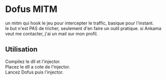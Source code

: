 # Dofus MITM

un mitm qui hook le jeu pour intercepter le traffic, basique pour l'instant.  
le but n'est PAS de tricher, seulement d'en faire un outil pratique. si Ankama veut me contacter, j'ai un mail sur mon profil.

## Utilisation

Compilez le dll et l'injector.  
Placez le dll a cote de l'injector.  
Lancez Dofus puis l'injector.